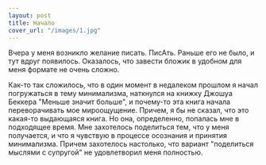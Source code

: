 ```yaml
---
layout: post
title: Начало
cover_url: "/images/1.jpg"
---
```

Вчера у меня возникло желание писать. ПисАть. Раньше его не было, и тут вдруг появилось. Оказалось, что завести бложик в удобном для меня формате не очень сложно.

Как-то так сложилось, что в один момент в недалеком прошлом я начал погружаться в тему минимализма, наткнулся на книжку Джошуа Беккера "Меньше значит больше", и почему-то эта книга начала переворачивать мое мироощущение. Причем, я бы не сказал, что это какая-то выдающаяся книга. Но она, определенно, попалась мне в подходящее время. Мне захотелось поделиться тем, что у меня получается, и что я чувствую в процессе осознания и принятия минимализма. Причем захотелось настолько, что вариант "поделиться мыслями с супругой" не удовлетворил меня полностью.

